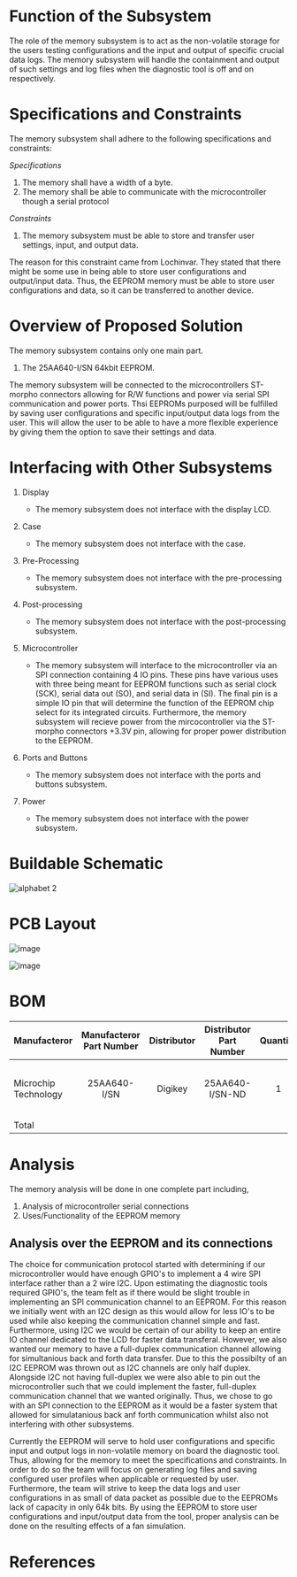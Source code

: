 
# Function of the Subsystem

The role of the memory subsystem is to act as the non-volatile storage for the users testing configurations and the input and output of specific crucial data logs. The memory subsystem will handle the containment and output of such settings and log files when the diagnostic tool is off and on respectively.

# Specifications and Constraints
The memory subsystem shall adhere to the following specifications and constraints:

*Specifications*
1. The memory shall have a width of a byte.  
2. The memory shall be able to communicate with the microcontroller though a serial protocol  

*Constraints*
1. The memory subsystem must be able to store and transfer user settings, input, and output data.  

The reason for this constraint came from Lochinvar. They stated that there might be some use in being able to store user configurations and output/input data. Thus, the EEPROM memory must be able to store user configurations and data, so it can be transferred to another device.  

# Overview of Proposed Solution
The memory subsystem contains only one main part.

1. The 25AA640-I/SN	64kbit EEPROM.  

The memory subsystem will be connected to the microcontrollers ST-morpho connectors allowing for R/W functions and power via serial SPI communication and power ports. Thsi EEPROMs purposed will be fulfilled by saving user configurations and specific input/output data logs from the user. This will allow the user to be able to have a more flexible experience by giving them the option to save their settings and data.  
  
# Interfacing with Other Subsystems
1. Display
   - The memory subsystem does not interface with the display LCD.  

2. Case
   - The memory subsystem does not interface with the case.  

3. Pre-Processing
   - The memory subsystem does not interface with the pre-processing subsystem.   

4. Post-processing
   - The memory subsystem does not interface with the post-processing subsystem.  

5. Microcontroller
   -  The memory subsystem will interface to the microcontroller via an SPI connection containing 4 IO pins. These pins have various uses with three being meant for EEPROM functions such as serial clock (SCK), serial data out (SO), and serial data in (SI). The final pin is a simple IO pin that will determine the function of the EEPROM chip select for its integrated circuits. Furthermore, the memory subsystem will recieve power from the mircocontroller via the ST-morpho connectors +3.3V pin, allowing for proper power distribution to the EEPROM.  

7. Ports and Buttons
   - The memory subsystem does not interface with the ports and buttons subsystem.  

8. Power
   - The memory subsystem does not interface with the power subsystem.   

# Buildable Schematic

![alphabet 2](https://github.com/user-attachments/assets/7303b3c5-7d4c-4509-b72c-2ce9a38cd636)

# PCB Layout

![image](https://github.com/user-attachments/assets/7716fa9d-f74b-4b8b-9dda-23448095bf58)

![image](https://github.com/user-attachments/assets/dac80311-7e87-4ce8-bed9-0c62a2ce0c5a)

# BOM

| Manufacteror | Manufacteror Part Number | Distributor | Distributor Part Number | Quantity | Cost  | URL  | Component Name  |
| :---         | :---:                    | :---:       | :---:                   | :---:    | :---: | :--- | :--- |
| Microchip Technology | 25AA640-I/SN	| Digikey | 25AA640-I/SN-ND | 1 | $0.93 | https://www.digikey.com/en/products/detail/microchip-technology/25AA640-I-SN/318777 | EEPROM Memory IC 64Kbit SPI 1 MHz 8-SOIC |
| Total | | | | | $0.93 | |

# Analysis

The memory analysis will be done in one complete part including,  

1. Analysis of microcontroller serial connections  
2. Uses/Functionality of the EEPROM memory  

## Analysis over the EEPROM and its connections  

The choice for communication protocol started with determining if our microcontroller would have enough GPIO's to implement a 4 wire SPI interface rather than a 2 wire I2C. Upon estimating the diagnostic tools required GPIO's, the team felt as if there would be slight trouble in implementing an SPI communication channel to an EEPROM. For this reason we initially went with an I2C design as this would allow for less IO's to be used while also keeping the communication channel simple and fast. Furthermore, using I2C we would be certain of our ability to keep an entire IO channel dedicated to the LCD for faster data transferal. However, we also wanted our memory to have a full-duplex communication channel allowing for simultanious back and forth data transfer. Due to this the possibilty of an I2C EEPROM was thrown out as I2C channels are only half duplex. Alongside I2C not having full-duplex we were also able to pin out the microcontroller such that we could implement the faster, full-duplex communication channel that we wanted originally. Thus, we chose to go with an SPI connection to the EEPROM as it would be a faster system that allowed for simulatanious back anf forth communication whilst also not interfering with other subsystems.  

Currently the EEPROM will serve to hold user configurations and specific input and output logs in non-volatile memory on board the diagnostic tool. Thus, allowing for the memory to meet the specifications and constraints. In order to do so the team will focus on generating log files and saving configured user profiles when applicable or requested by user. Furthermore, the team will strive to keep the data logs and user configurations in as small of data packet as possible due to the EEPROMs lack of capacity in only 64k bits. By using the EEPROM to store user configurations and input/output data from the tool, proper analysis can be done on the resulting effects of a fan simulation.  

# References

